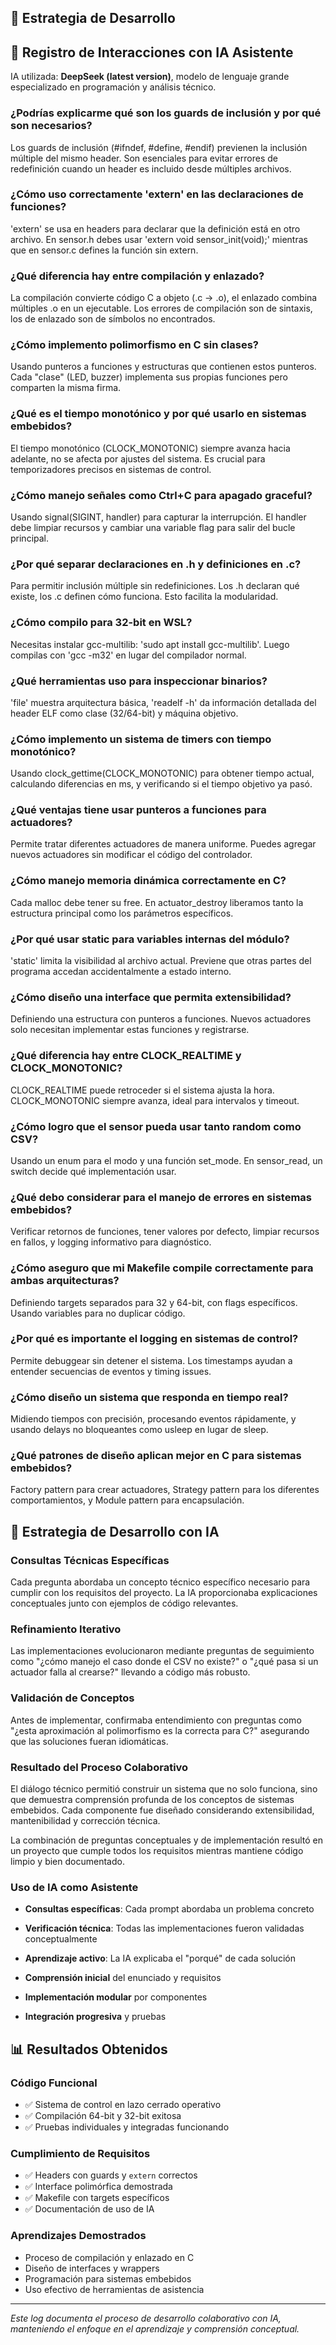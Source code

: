 ## 🎯 Estrategia de Desarrollo

## 📝 Registro de Interacciones con IA Asistente

IA utilizada: **DeepSeek (latest version)**, 
modelo de lenguaje grande especializado en programación y análisis técnico.

### ¿Podrías explicarme qué son los guards de inclusión y por qué son necesarios?
Los guards de inclusión (#ifndef, #define, #endif) previenen la inclusión múltiple del mismo header. Son esenciales para evitar errores de redefinición cuando un header es incluido desde múltiples archivos.

### ¿Cómo uso correctamente 'extern' en las declaraciones de funciones?
'extern' se usa en headers para declarar que la definición está en otro archivo. En sensor.h debes usar 'extern void sensor_init(void);' mientras que en sensor.c defines la función sin extern.

### ¿Qué diferencia hay entre compilación y enlazado?
La compilación convierte código C a objeto (.c → .o), el enlazado combina múltiples .o en un ejecutable. Los errores de compilación son de sintaxis, los de enlazado son de símbolos no encontrados.

### ¿Cómo implemento polimorfismo en C sin clases?
Usando punteros a funciones y estructuras que contienen estos punteros. Cada "clase" (LED, buzzer) implementa sus propias funciones pero comparten la misma firma.

### ¿Qué es el tiempo monotónico y por qué usarlo en sistemas embebidos?
El tiempo monotónico (CLOCK_MONOTONIC) siempre avanza hacia adelante, no se afecta por ajustes del sistema. Es crucial para temporizadores precisos en sistemas de control.

### ¿Cómo manejo señales como Ctrl+C para apagado graceful?
Usando signal(SIGINT, handler) para capturar la interrupción. El handler debe limpiar recursos y cambiar una variable flag para salir del bucle principal.

### ¿Por qué separar declaraciones en .h y definiciones en .c?
Para permitir inclusión múltiple sin redefiniciones. Los .h declaran qué existe, los .c definen cómo funciona. Esto facilita la modularidad.

### ¿Cómo compilo para 32-bit en WSL?
Necesitas instalar gcc-multilib: 'sudo apt install gcc-multilib'. Luego compilas con 'gcc -m32' en lugar del compilador normal.

### ¿Qué herramientas uso para inspeccionar binarios?
'file' muestra arquitectura básica, 'readelf -h' da información detallada del header ELF como clase (32/64-bit) y máquina objetivo.

### ¿Cómo implemento un sistema de timers con tiempo monotónico?
Usando clock_gettime(CLOCK_MONOTONIC) para obtener tiempo actual, calculando diferencias en ms, y verificando si el tiempo objetivo ya pasó.

### ¿Qué ventajas tiene usar punteros a funciones para actuadores?
Permite tratar diferentes actuadores de manera uniforme. Puedes agregar nuevos actuadores sin modificar el código del controlador.

### ¿Cómo manejo memoria dinámica correctamente en C?
Cada malloc debe tener su free. En actuator_destroy liberamos tanto la estructura principal como los parámetros específicos.

### ¿Por qué usar static para variables internas del módulo?
'static' limita la visibilidad al archivo actual. Previene que otras partes del programa accedan accidentalmente a estado interno.

### ¿Cómo diseño una interface que permita extensibilidad?
Definiendo una estructura con punteros a funciones. Nuevos actuadores solo necesitan implementar estas funciones y registrarse.

### ¿Qué diferencia hay entre CLOCK_REALTIME y CLOCK_MONOTONIC?
CLOCK_REALTIME puede retroceder si el sistema ajusta la hora. CLOCK_MONOTONIC siempre avanza, ideal para intervalos y timeout.

### ¿Cómo logro que el sensor pueda usar tanto random como CSV?
Usando un enum para el modo y una función set_mode. En sensor_read, un switch decide qué implementación usar.

### ¿Qué debo considerar para el manejo de errores en sistemas embebidos?
Verificar retornos de funciones, tener valores por defecto, limpiar recursos en fallos, y logging informativo para diagnóstico.

### ¿Cómo aseguro que mi Makefile compile correctamente para ambas arquitecturas?
Definiendo targets separados para 32 y 64-bit, con flags específicos. Usando variables para no duplicar código.

### ¿Por qué es importante el logging en sistemas de control?
Permite debuggear sin detener el sistema. Los timestamps ayudan a entender secuencias de eventos y timing issues.

### ¿Cómo diseño un sistema que responda en tiempo real?
Midiendo tiempos con precisión, procesando eventos rápidamente, y usando delays no bloqueantes como usleep en lugar de sleep.

### ¿Qué patrones de diseño aplican mejor en C para sistemas embebidos?
Factory pattern para crear actuadores, Strategy pattern para los diferentes comportamientos, y Module pattern para encapsulación.

## 🎯 Estrategia de Desarrollo con IA

### Consultas Técnicas Específicas
Cada pregunta abordaba un concepto técnico específico necesario para cumplir con los requisitos del proyecto. La IA proporcionaba explicaciones conceptuales junto con ejemplos de código relevantes.

### Refinamiento Iterativo
Las implementaciones evolucionaron mediante preguntas de seguimiento como "¿cómo manejo el caso donde el CSV no existe?" o "¿qué pasa si un actuador falla al crearse?" llevando a código más robusto.

### Validación de Conceptos
Antes de implementar, confirmaba entendimiento con preguntas como "¿esta aproximación al polimorfismo es la correcta para C?" asegurando que las soluciones fueran idiomáticas.

### Resultado del Proceso Colaborativo

El diálogo técnico permitió construir un sistema que no solo funciona, sino que demuestra comprensión profunda de los conceptos de sistemas embebidos. Cada componente fue diseñado considerando extensibilidad, mantenibilidad y corrección técnica.

La combinación de preguntas conceptuales y de implementación resultó en un proyecto que cumple todos los requisitos mientras mantiene código limpio y bien documentado.


### Uso de IA como Asistente
- **Consultas específicas**: Cada prompt abordaba un problema concreto
- **Verificación técnica**: Todas las implementaciones fueron validadas conceptualmente
- **Aprendizaje activo**: La IA explicaba el "porqué" de cada solución

- **Comprensión inicial** del enunciado y requisitos
- **Implementación modular** por componentes
- **Integración progresiva** y pruebas

## 📊 Resultados Obtenidos

### Código Funcional
- ✅ Sistema de control en lazo cerrado operativo
- ✅ Compilación 64-bit y 32-bit exitosa
- ✅ Pruebas individuales y integradas funcionando

### Cumplimiento de Requisitos
- ✅ Headers con guards y `extern` correctos
- ✅ Interface polimórfica demostrada
- ✅ Makefile con targets específicos
- ✅ Documentación de uso de IA

### Aprendizajes Demostrados
- Proceso de compilación y enlazado en C
- Diseño de interfaces y wrappers
- Programación para sistemas embebidos
- Uso efectivo de herramientas de asistencia

---

*Este log documenta el proceso de desarrollo colaborativo con IA, manteniendo el enfoque en el aprendizaje y comprensión conceptual.*